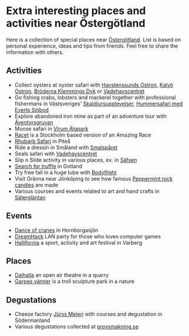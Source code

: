 Extra interesting places and activities near Östergötland
=========================================================

Here is a collection of special places near [Östergötland](https://en.wikipedia.org/wiki/%C3%96sterg%C3%B6tland). List is based on personal experience, ideas and tips from friends. Feel free to share the information with others.

Activities
----------
* Collect oysters at oyster safari with [Havstenssunds Ostron](https://havstenssundsostron.com/items/ostron-safari/), [Kalvö Ostron](https://www.kalvoostron.se/), [Bröderna Klemmings Dyk](https://klemmingsdyk.se/ostronsafari/) or [Vadehavscentret](https://www.vadehavscentret.dk/guidede-ture-og-aktiviteter/gruppeture/%C3%B8stersture)
* Go fishing crabs, lobsters and mackerel together with professional fishermans in Västsveriges' [Skaldjursupplevelser](https://www.vastsverige.com/skaldjursupplevelser/), [Hummersafari med Everts Sjöbod](https://www.vastsverige.com/tanum/produkter/everts-hummerupplevelser/?site=145)
* Explore abandoned iron mine as part of an adventure tour with [Äventyrsgruvan](https://www.adventuremine.se/aventyrsturen/)
* Moose safari in [Virum Älgpark](https://www.virummoosepark.com/)
* [Racet](https://louielouie.se/racet.html) is a Stockholm based version of an Amazing Race
* [Rhubarb Safari](https://www.alterhedens.se/besok-gardsbutik-delikatesser/rabarbersafari-pitea-safari/) in Piteå
* Ride a dressin in Småland with [Smalspåret](https://smalsparet.com/cykla-dressin/)
* Seals safari with [Vadehavscentret](https://www.vadehavscentret.dk/guidede-ture-og-aktiviteter/gruppeture/saelsafari)
* Slip n Slide activity in various places, ex. in [Säfsen](https://safsen.se/grupper-och-konferens/gor-din-svensexa-mohippa-i-dalarna/)
* [Search for truffle](https://www.tryffel.se/aktiviteter/tryffeljakt/) in Gotland
* Try free fall in a huge tube with [Bodyflight](https://bodyflight.se/)
* Visit Gränna near Jönköping to see how famous [Peppermint rock candies](https://jkpg.com/en/granna/peppermint-rock/) are made
* Various courses and events related to art and hand crafts in [Sätergläntan](https://www.saterglantan.se/)

Events
------
* [Dance of cranes](https://www.hornborga.com/hitta-ut/tranorna-och-trandansen/) in Hornborgasjön
* [DreamHack](https://dreamhack.com/) LAN party for those who loves computer games
* [Hallifornia](https://www.hallifornia.se/) a sport, activity and art festival in Varberg

Places
------
* [Dalhalla](https://www.dalhalla.se/guidade-visningar/) an open air theatre in a quarry
* [Garpes vänner](https://www.gamleby.se/skulpturparken.html) is a troll sculpture park in a nature

Degustations
------------
* Cheeze factory [Jürss Mejeri](https://webshop.jurssmejeri.se/) with courses and degustation in Södermanland
* Various degustations collected at [provsmakning.se](https://provsmakning.se/plats/linkoping/)